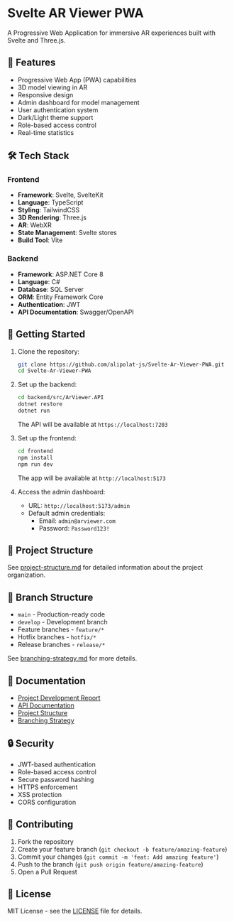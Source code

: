 # Svelte AR Viewer PWA

A Progressive Web Application for immersive AR experiences built with Svelte and Three.js.

## 🌟 Features

- Progressive Web App (PWA) capabilities
- 3D model viewing in AR
- Responsive design
- Admin dashboard for model management
- User authentication system
- Dark/Light theme support
- Role-based access control
- Real-time statistics

## 🛠️ Tech Stack

### Frontend
- **Framework**: Svelte, SvelteKit
- **Language**: TypeScript
- **Styling**: TailwindCSS
- **3D Rendering**: Three.js
- **AR**: WebXR
- **State Management**: Svelte stores
- **Build Tool**: Vite

### Backend
- **Framework**: ASP.NET Core 8
- **Language**: C#
- **Database**: SQL Server
- **ORM**: Entity Framework Core
- **Authentication**: JWT
- **API Documentation**: Swagger/OpenAPI

## 🚀 Getting Started

1. Clone the repository:
   ```bash
   git clone https://github.com/alipolat-js/Svelte-Ar-Viewer-PWA.git
   cd Svelte-Ar-Viewer-PWA
   ```

2. Set up the backend:
   ```bash
   cd backend/src/ArViewer.API
   dotnet restore
   dotnet run
   ```
   The API will be available at `https://localhost:7203`

3. Set up the frontend:
   ```bash
   cd frontend
   npm install
   npm run dev
   ```
   The app will be available at `http://localhost:5173`

4. Access the admin dashboard:
   - URL: `http://localhost:5173/admin`
   - Default admin credentials:
     - Email: `admin@arviewer.com`
     - Password: `Password123!`

## 📁 Project Structure

See [project-structure.md](docs/project-structure.md) for detailed information about the project organization.

## 🌿 Branch Structure

- `main` - Production-ready code
- `develop` - Development branch
- Feature branches - `feature/*`
- Hotfix branches - `hotfix/*`
- Release branches - `release/*`

See [branching-strategy.md](docs/branching-strategy.md) for more details.

## 📝 Documentation

- [Project Development Report](docs/pdr.md)
- [API Documentation](https://localhost:7203/swagger)
- [Project Structure](docs/project-structure.md)
- [Branching Strategy](docs/branching-strategy.md)

## 🔒 Security

- JWT-based authentication
- Role-based access control
- Secure password hashing
- HTTPS enforcement
- XSS protection
- CORS configuration

## 👥 Contributing

1. Fork the repository
2. Create your feature branch (`git checkout -b feature/amazing-feature`)
3. Commit your changes (`git commit -m 'feat: Add amazing feature'`)
4. Push to the branch (`git push origin feature/amazing-feature`)
5. Open a Pull Request

## 📝 License

MIT License - see the [LICENSE](LICENSE) file for details.